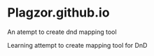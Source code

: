 # Plagzor.github.io
An atempt to create dnd mapping tool

Learning attempt to create mapping tool for DnD
